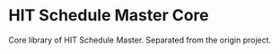 # HIT Schedule Master Core
Core library of HIT Schedule Master. Separated from the origin project. 
